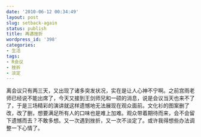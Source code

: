 ```yaml
---
date: '2010-06-12 00:34:49'
layout: post
slug: setback-again
status: publish
title: 再遇挫折
wordpress_id: '398'
categories:
- 生活
tags:
- R会议
- 挫折
- 淡定
---
```


离会议只有两三天，又出现了诸多突发状况，实在是让人心神不宁啊。之前宫雨老师已经说不能出席了，今天又接到王剑师兄和一硕的消息，说是会议当天也来不了了，于是三场精彩的演讲就这样遗憾地无法展现在观众面前。文化衫的图案删了改，改了删，想要满足所有人的口味也是难上加难。观众带着期待而来，会不会留下遗憾而去？不敢多想。又一次遇到挫折，又一次不淡定了。或许我得想些办法调整一下心情了。
